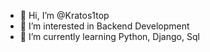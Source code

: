 - 👋 Hi, I’m @Kratos1top
- 👀 I’m interested in Backend Development
- 🌱 I’m currently learning Python, Django, Sql

<!---
Kratos1top/Kratos1top is a ✨ special ✨ repository because its `README.md` (this file) appears on your GitHub profile.
You can click the Preview link to take a look at your changes.
--->
